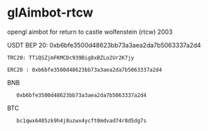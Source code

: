 # glAimbot-rtcw
opengl aimbot for return to castle wolfenstein (rtcw) 2003

USDT
	BEP 20: 0xb6bfe3500d48623bb73a3aea2da7b5063337a2d4

	TRC20: TTiQSZjmFKMCDc939Big8xBZLo2Ur2K7jy

	ERC20 : 0xb6bfe3500d48623bb73a3aea2da7b5063337a2d4

BNB 

       0xb6bfe3500d48623bb73a3aea2da7b5063337a2d4

BTC 

       bc1qwx6485zk9h4j8uzwx4ycft0mdvad74r8d5dg7s
